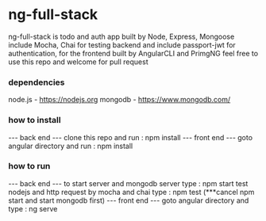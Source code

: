 # ng-full-stack
ng-full-stack is todo and auth app built by Node, Express, Mongoose include Mocha, Chai for testing backend and include passport-jwt for authentication, for the frontend built by AngularCLI and PrimgNG feel free to use this repo and welcome for pull request

### dependencies
node.js - https://nodejs.org
mongodb - https://www.mongodb.com/

### how to install
--- back end ---
clone this repo and run : npm install
--- front end ---
goto angular directory and run : npm install

### how to run
--- back end ---
to start server and mongodb server type : npm start
test nodejs and http request by mocha and chai type : npm test  (***cancel npm start and start mongodb first)
--- front end ---
goto angular directory and type : ng serve